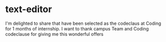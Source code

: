 # text-editor
 I'm delighted to share that have been selected as the codeclaus at Coding  for 1 months of internship. I want to thank  campus Team and Coding codeclause for giving me this wonderful offers

